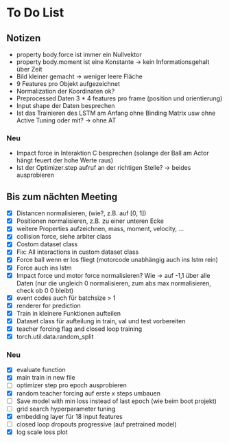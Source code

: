 # To Do List

## Notizen
- property body.force ist immer ein Nullvektor
- property body.moment ist eine Konstante -> kein Informationsgehalt über Zeit
- Bild kleiner gemacht -> weniger leere Fläche
- 9 Features pro Objekt aufgezeichnet
- Normalization der Koordinaten ok?
- Preprocessed Daten 3 * 4 features pro frame (position und orientierung)
- Input shape der Daten besprechen
- Ist das Trainieren des LSTM am Anfang ohne Binding Matrix usw ohne Active Tuning oder mit? -> ohne AT
### Neu
- Impact force in Interaktion C besprechen (solange der Ball am Actor hängt feuert der hohe Werte raus)
- Ist der Optimizer.step aufruf an der richtigen Stelle? -> beides ausprobieren

## Bis zum nächten Meeting
- [x] Distancen normalisieren, (wie?, z.B. auf [0, 1]) 
- [x] Positionen normalisieren, z.B. zu einer unteren Ecke
- [x] weitere Properties aufzeichnen, mass, moment, velocity, ...
- [x] collision force, siehe arbiter class
- [x] Costom dataset class 
- [x] Fix: All interactions in custom dataset class
- [x] Force ball wenn er los fliegt (motorcode unabhängig auch ins lstm rein)
- [x] Force auch ins lstm
- [x] Impact force und motor force normalisieren? Wie -> auf -1,1 über alle Daten (nur die ungleich 0 normalisieren, zum abs max normalisieren, check ob 0 0 bleibt)
- [x] event codes auch für batchsize > 1
- [x] renderer for prediction
- [x] Train in kleinere Funktionen aufteilen
- [x] Dataset class für aufteilung in train, val und test vorbereiten
- [x] teacher forcing flag and closed loop training
- [x] torch.util.data.random_split
### Neu
- [x] evaluate function
- [x] main train in new file
- [ ] optimizer step pro epoch ausprobieren
- [x] random teacher forcing auf erste x steps umbauen
- [ ] Save model with min loss instead of last epoch (wie beim boot projekt)
- [ ] grid search hyperparameter tuning
- [x] embedding layer für 18 input features
- [ ] closed loop dropouts progressive (auf pretrained model)
- [x] log scale loss plot
